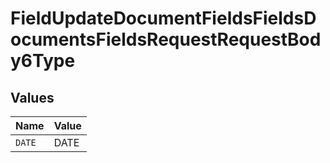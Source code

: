 # FieldUpdateDocumentFieldsFieldsDocumentsFieldsRequestRequestBody6Type


## Values

| Name   | Value  |
| ------ | ------ |
| `DATE` | DATE   |